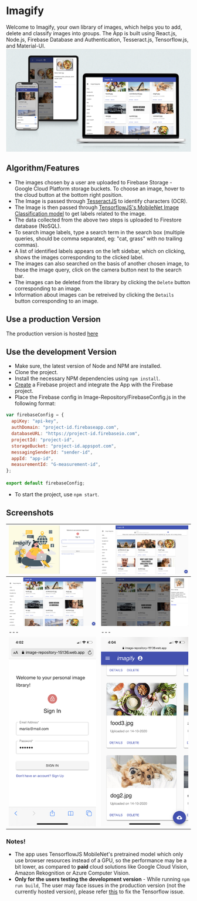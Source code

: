 # Imagify
Welcome to Imagify, your own library of images, which helps you to add, delete and classify images into groups. The App is built using React.js, Node.js, Firebase Database and Authentication, Tesseract.js, Tensorflow.js, and Material-UI.  
![](https://github.com/mariiaromaniuk/Image-Repository/blob/master/images/demo.png)

## Algorithm/Features
- The images chosen by a user are uploaded to Firebase Storage - Google Cloud Platform storage buckets. To choose an image, hover to the cloud button at the bottom right position.
- The Image is passed through [TesseractJS](https://tesseract.projectnaptha.com/) to identify characters (OCR).
- The Image is then passed through [TensorflowJS's MobileNet Image Classification model](https://github.com/tensorflow/tfjs-models/tree/master/mobilenet) to get labels related to the image.
- The data collected from the above two steps is uploaded to Firestore database (NoSQL).
- To search image labels, type a search term in the search box (multiple queries, should be comma separated, eg: "cat, grass" with no trailing commas).
- A list of identified labels appears on the left sidebar, which on clicking, shows the images corresponding to the clicked label.
- The images can also searched on the basis of another chosen image, to those the image query, click on the camera button next to the search bar.
- The images can be deleted from the library by clicking the `Delete` button corresponding to an image.
- Information about images can be retreived by clicking the `Details` button corresponding to an image.

## Use a production Version
The production version is hosted [here](https://image-repository-15136.web.app/)

## Use the development Version
- Make sure, the latest version of Node and NPM are installed.
- Clone the project.
- Install the necessary NPM dependencies using `npm install`.
- [Create](https://firebase.google.com/docs/web/setup) a Firebase project and integrate the App with the Firebase project.
- Place the Firebase config in Image-Repository/FirebaseConfig.js in the following format:
```js
var firebaseConfig = {
  apiKey: "api-key",
  authDomain: "project-id.firebaseapp.com",
  databaseURL: "https://project-id.firebaseio.com",
  projectId: "project-id",
  storageBucket: "project-id.appspot.com",
  messagingSenderId: "sender-id",
  appId: "app-id",
  measurementId: "G-measurement-id",
};

export default firebaseConfig;
```
- To start the project, use `npm start`.

## Screenshots
| ![](https://github.com/mariiaromaniuk/Image-Repository/blob/master/images/demo1.png)  | ![](https://github.com/mariiaromaniuk/Image-Repository/blob/master/images/demo2.png)  |
|---|---|
| ![](https://github.com/mariiaromaniuk/Image-Repository/blob/master/images/demo3.png)  | ![](https://github.com/mariiaromaniuk/Image-Repository/blob/master/images/demo4.png)  |  
|---|---|
| ![](https://github.com/mariiaromaniuk/Image-Repository/blob/master/images/demo5.png)  | ![](https://github.com/mariiaromaniuk/Image-Repository/blob/master/images/demo6.png)  | 


### Notes!
- The app uses TensorflowJS MobileNet's pretrained model which only use browser resources instead of a GPU, so the performance may be a bit lower, as compared to **paid** cloud solutions like Google Cloud Vision, Amazon Rekognition or Azure Computer Vision.
- **Only for the users testing the development version** - While running `npm run build`, The user may face issues in the production version (not the currently hosted version), please refer [this](https://github.com/tensorflow/tfjs/issues/3384#issuecomment-667607535) to fix the Tensorflow issue.
